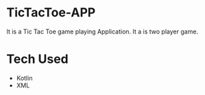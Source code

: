 # TicTacToe-APP
It is a Tic Tac Toe game playing Application. It a is two player game.
# Tech Used
* Kotlin
* XML
